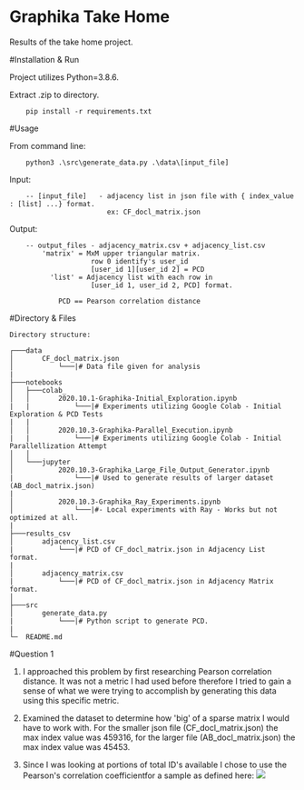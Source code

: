 # Graphika Take Home

Results of the take home project.


#Installation & Run

Project utilizes Python=3.8.6.

Extract .zip to directory.
```
    pip install -r requirements.txt
```

#Usage

From command line:
```
    python3 .\src\generate_data.py .\data\[input_file]
```

Input: 
```
    -- [input_file]   - adjacency list in json file with { index_value : [list] ...} format.
                        ex: CF_docl_matrix.json
```

Output:
```
    -- output_files - adjacency_matrix.csv + adjacency_list.csv
        'matrix' = MxM upper triangular matrix.
                    row 0 identify's user_id
                    [user_id 1][user_id 2] = PCD
          'list' = Adjacency list with each row in 
                    [user_id 1, user_id 2, PCD] format.
                      
            PCD == Pearson correlation distance
```

#Directory & Files

```
Directory structure:

┌───data
│       CF_docl_matrix.json
│           └───|# Data file given for analysis
|
├───notebooks
│   ├───colab_
│   │       2020.10.1-Graphika-Initial_Exploration.ipynb
|   |           └───|# Experiments utilizing Google Colab - Initial Exploration & PCD Tests
|   |
│   │       2020.10.3-Graphika-Parallel_Execution.ipynb
|   |           └───|# Experiments utilizing Google Colab - Initial Parallellization Attempt
│   │
│   └───jupyter
│           2020.10.3-Graphika_Large_File_Output_Generator.ipynb
|               └───|# Used to generate results of larger dataset (AB_docl_matrix.json) 
|
│           2020.10.3-Graphika_Ray_Experiments.ipynb
│               └───|#- Local experiments with Ray - Works but not optimized at all.
|
├───results_csv
│       adjacency_list.csv
|           └───|# PCD of CF_docl_matrix.json in Adjacency List format.
|
│       adjacency_matrix.csv
|           └───|# PCD of CF_docl_matrix.json in Adjacency Matrix format.
│
├───src
│       generate_data.py
|           └───|# Python script to generate PCD.
|
└─  README.md
```

#Question 1

1. I approached this problem by first researching Pearson correlation distance. It was not a metric I had used before therefore I tried to gain a sense of what we were trying to accomplish by generating this data using this specific metric.

2. Examined the dataset to determine how 'big' of a sparse matrix I would have to work with. For the smaller json file (CF_docl_matrix.json) the max index value was 459316, for the larger file (AB_docl_matrix.json) the max index value was 45453.

3. Since I was looking at portions of total ID's available I chose to use the Pearson's correlation coefficientfor a sample as defined here:
    <img src="https://render.githubusercontent.com/render/math?math=r = \frac{{}\sum_{i=1}^{n} (x_i - \overline{x})(y_i - \overline{y})}
{\sqrt{\sum_{i=1}^{n} (x_i - \overline{x})^2(y_i - \overline{y})^2}}">